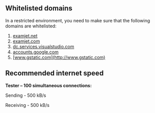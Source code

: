 ﻿## Whitelisted domains

In a restricted environment, you need to make sure that the following domains are whitelisted:

1.  [examjet.net](http://examjet.net)
2.  [examjet.com](http://examjet.com)
3.  [dc.services.visualstudio.com](http://dc.services.visualstudio.com)
4.  [accounts.google.com](http://accounts.google.com)
5.  [www.gstatic.com](http://www.gstatic.com)

## Recommended internet speed

**Tester – 100 simultaneous connections:**

Sending - 500 kB/s

Receiving - 500 kB/s
